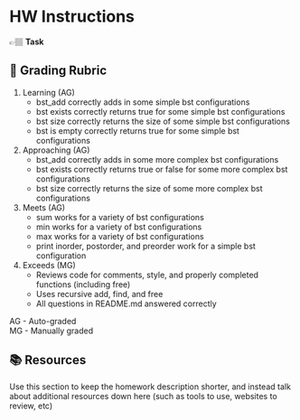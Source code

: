 # HW Instructions

👉🏽 **Task**

## 📝 Grading Rubric




1. Learning (AG)
   * bst_add correctly adds in some simple bst configurations
   * bst exists correctly returns true for some simple bst configurations
   * bst size correctly returns the size of some simple bst configurations
   * bst is empty correctly returns true for some simple bst configurations
2. Approaching  (AG)
   *  bst_add correctly adds in some more complex bst configurations
   *  bst exists correctly returns true or false for some more complex bst configurations
   *  bst size correctly returns the size of some more complex bst configurations
3. Meets  (AG)
   *  sum works for a variety of bst configurations
   *  min works for a variety of bst configurations
   *  max works for a variety of bst configurations
   *  print inorder, postorder, and preorder work for a simple bst configuration
4. Exceeds  (MG)  
   * Reviews code for comments, style, and properly completed functions (including free)
   * Uses recursive add, find, and free
   * All questions in README.md answered correctly


AG - Auto-graded  
MG - Manually graded


## 📚 Resources
Use this section to keep the homework description shorter, and instead talk about additional resources down here (such as tools to use, websites to review, etc)